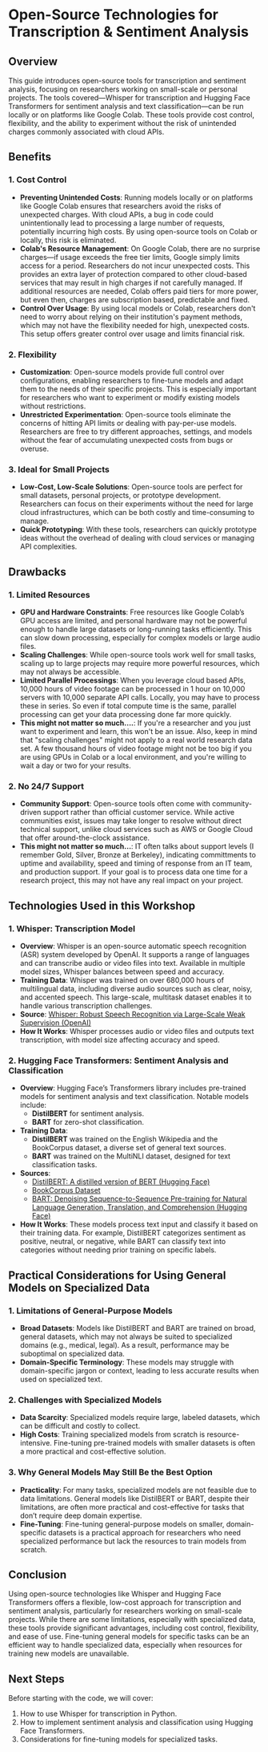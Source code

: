 # Open-Source Technologies for Transcription & Sentiment Analysis

## Overview

This guide introduces open-source tools for transcription and sentiment analysis, focusing on researchers working on small-scale or personal projects. The tools covered—Whisper for transcription and Hugging Face Transformers for sentiment analysis and text classification—can be run locally or on platforms like Google Colab. These tools provide cost control, flexibility, and the ability to experiment without the risk of unintended charges commonly associated with cloud APIs.

## Benefits

### 1. Cost Control
   - **Preventing Unintended Costs**: Running models locally or on platforms like Google Colab ensures that researchers avoid the risks of unexpected charges. With cloud APIs, a bug in code could unintentionally lead to processing a large number of requests, potentially incurring high costs. By using open-source tools on Colab or locally, this risk is eliminated.
   - **Colab's Resource Management**: On Google Colab, there are no surprise charges—if usage exceeds the free tier limits, Google simply limits access for a period. Researchers do not incur unexpected costs. This provides an extra layer of protection compared to other cloud-based services that may result in high charges if not carefully managed. If additional resources are needed, Colab offers paid tiers for more power, but even then, charges are subscription based, predictable and fixed.
   - **Control Over Usage**: By using local models or Colab, researchers don't need to worry about relying on their institution's payment methods, which may not have the flexibility needed for high, unexpected costs. This setup offers greater control over usage and limits financial risk.

### 2. Flexibility
   - **Customization**: Open-source models provide full control over configurations, enabling researchers to fine-tune models and adapt them to the needs of their specific projects. This is especially important for researchers who want to experiment or modify existing models without restrictions.
   - **Unrestricted Experimentation**: Open-source tools eliminate the concerns of hitting API limits or dealing with pay-per-use models. Researchers are free to try different approaches, settings, and models without the fear of accumulating unexpected costs from bugs or overuse.

### 3. Ideal for Small Projects
   - **Low-Cost, Low-Scale Solutions**: Open-source tools are perfect for small datasets, personal projects, or prototype development. Researchers can focus on their experiments without the need for large cloud infrastructures, which can be both costly and time-consuming to manage.
   - **Quick Prototyping**: With these tools, researchers can quickly prototype ideas without the overhead of dealing with cloud services or managing API complexities.

## Drawbacks

### 1. Limited Resources
   - **GPU and Hardware Constraints**: Free resources like Google Colab’s GPU access are limited, and personal hardware may not be powerful enough to handle large datasets or long-running tasks efficiently. This can slow down processing, especially for complex models or large audio files.
   - **Scaling Challenges**: While open-source tools work well for small tasks, scaling up to large projects may require more powerful resources, which may not always be accessible.
   - **Limited Parallel Processings**: When you leverage cloud based APIs, 10,000 hours of video footage can be processed in 1 hour on 10,000 servers with 10,000 separate API calls. Locally, you may have to process these in series. So even if total compute time is the same, parallel processing can get your data processing done far more quickly.
   - **This might not matter so much....**: If you're a researcher and you just want to experiment and learn, this won't be an issue. Also, keep in mind that "scaling challenges" might not apply to a real world research data set. A few thousand hours of video footage might not be too big if you are using GPUs in Colab or a local environment, and you're willing to wait a day or two for your results. 

### 2. No 24/7 Support
   - **Community Support**: Open-source tools often come with community-driven support rather than official customer service. While active communities exist, issues may take longer to resolve without direct technical support, unlike cloud services such as AWS or Google Cloud that offer around-the-clock assistance.
   - **This might not matter so much...**: IT often talks about support levels (I remember Gold, Silver, Bronze at Berkeley), indicating committments to uptime and availability, speed and timing of response from an IT team, and production support. If your goal is to process data one time for a research project, this may not have any real impact on your project. 

## Technologies Used in this Workshop

### 1. Whisper: Transcription Model
   - **Overview**: Whisper is an open-source automatic speech recognition (ASR) system developed by OpenAI. It supports a range of languages and can transcribe audio or video files into text. Available in multiple model sizes, Whisper balances between speed and accuracy.
   - **Training Data**: Whisper was trained on over 680,000 hours of multilingual data, including diverse audio sources such as clear, noisy, and accented speech. This large-scale, multitask dataset enables it to handle various transcription challenges.
   - **Source**: [Whisper: Robust Speech Recognition via Large-Scale Weak Supervision (OpenAI)](https://openai.com/research/whisper)
   - **How It Works**: Whisper processes audio or video files and outputs text transcription, with model size affecting accuracy and speed.

### 2. Hugging Face Transformers: Sentiment Analysis and Classification
   - **Overview**: Hugging Face’s Transformers library includes pre-trained models for sentiment analysis and text classification. Notable models include:
     - **DistilBERT** for sentiment analysis.
     - **BART** for zero-shot classification.
   - **Training Data**: 
     - **DistilBERT** was trained on the English Wikipedia and the BookCorpus dataset, a diverse set of general text sources.
     - **BART** was trained on the MultiNLI dataset, designed for text classification tasks.
   - **Sources**:
     - [DistilBERT: A distilled version of BERT (Hugging Face)](https://huggingface.co/distilbert-base-uncased)
     - [BookCorpus Dataset](https://huggingface.co/datasets/bookcorpus)
     - [BART: Denoising Sequence-to-Sequence Pre-training for Natural Language Generation, Translation, and Comprehension (Hugging Face)](https://huggingface.co/facebook/bart-large)
   - **How It Works**: These models process text input and classify it based on their training data. For example, DistilBERT categorizes sentiment as positive, neutral, or negative, while BART can classify text into categories without needing prior training on specific labels.

## Practical Considerations for Using General Models on Specialized Data

### 1. Limitations of General-Purpose Models
   - **Broad Datasets**: Models like DistilBERT and BART are trained on broad, general datasets, which may not always be suited to specialized domains (e.g., medical, legal). As a result, performance may be suboptimal on specialized data.
   - **Domain-Specific Terminology**: These models may struggle with domain-specific jargon or context, leading to less accurate results when used on specialized text.

### 2. Challenges with Specialized Models
   - **Data Scarcity**: Specialized models require large, labeled datasets, which can be difficult and costly to collect.
   - **High Costs**: Training specialized models from scratch is resource-intensive. Fine-tuning pre-trained models with smaller datasets is often a more practical and cost-effective solution.

### 3. Why General Models May Still Be the Best Option
   - **Practicality**: For many tasks, specialized models are not feasible due to data limitations. General models like DistilBERT or BART, despite their limitations, are often more practical and cost-effective for tasks that don’t require deep domain expertise.
   - **Fine-Tuning**: Fine-tuning general-purpose models on smaller, domain-specific datasets is a practical approach for researchers who need specialized performance but lack the resources to train models from scratch.

## Conclusion

Using open-source technologies like Whisper and Hugging Face Transformers offers a flexible, low-cost approach for transcription and sentiment analysis, particularly for researchers working on small-scale projects. While there are some limitations, especially with specialized data, these tools provide significant advantages, including cost control, flexibility, and ease of use. Fine-tuning general models for specific tasks can be an efficient way to handle specialized data, especially when resources for training new models are unavailable.

## Next Steps

Before starting with the code, we will cover:
1. How to use Whisper for transcription in Python.
2. How to implement sentiment analysis and classification using Hugging Face Transformers.
3. Considerations for fine-tuning models for specialized tasks.


